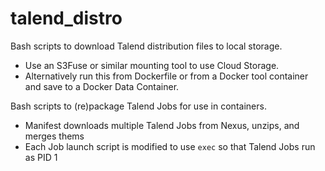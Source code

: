 # talend_distro

Bash scripts to download Talend distribution files to local storage.

* Use an S3Fuse or similar mounting tool to use Cloud Storage.
* Alternatively run this from Dockerfile or from a Docker tool container and save to a Docker Data Container.

Bash scripts to (re)package Talend Jobs for use in containers.

* Manifest downloads multiple Talend Jobs from Nexus, unzips, and merges thems
* Each Job launch script is modified to use `exec` so that Talend Jobs run as PID 1

